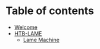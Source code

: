 # Table of contents

* [Welcome](OSCP/README.md)
* [HTB-LAME](OSCP/HTB-LAME/README.md)
  * [Lame Machine](HTB-LAME/Lame_Machine)
  